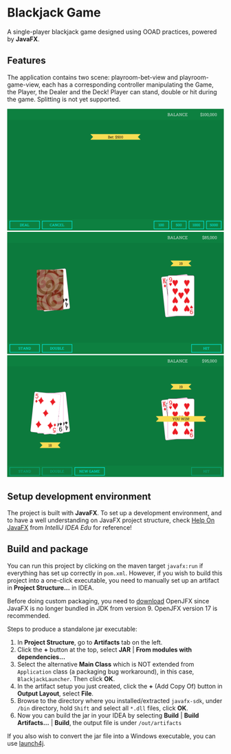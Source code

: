 # Blackjack Game

A single-player blackjack game designed using
OOAD practices, powered by **JavaFX**.

## Features

The application contains two scene: playroom-bet-view and playroom-game-view,
each has a corresponding controller manipulating the Game, the Player, the
Dealer and the Deck! Player can stand, double or hit during the game.
Splitting is not yet supported.

![img_0.png](assets/img_0.png)
![img_1.png](assets/img_1.png)
![img_2.png](assets/img_2.png)

## Setup development environment

The project is built with **JavaFX**. To set up a development environment,
and to have a well understanding on JavaFX project structure, check
[Help On JavaFX](https://jetbrains.com/help/idea/javafx.html)
from *IntelliJ IDEA Edu* for reference!

## Build and package

You can run this project by clicking on the maven target `javafx:run` if
everything has set up correctly in `pom.xml`. However, if you wish to
build this project into a one-click executable, you need to manually set
up an artifact in **Project Structure...** in IDEA.

Before doing custom packaging, you need to
[download](https://gluonhq.com/products/javafx/) OpenJFX since JavaFX is
no longer bundled in JDK from version 9. OpenJFX version 17 is recommended.

Steps to produce a standalone jar executable:

1. In **Project Structure**, go to **Artifacts** tab on the left.
2. Click the **+** button at the top, select **JAR** |
   **From modules with dependencies...**
3. Select the alternative **Main Class** which is NOT extended from
   `Application` class (a packaging bug workaround), in this case,
   `BlackjackLauncher`. Then click **OK**.
4. In the artifact setup you just created, click the **+** (Add Copy Of)
   button in **Output Layout**, select **File**.
5. Browse to the directory where you installed/extracted `javafx-sdk`,
   under `/bin` directory, hold `Shift` and select all `*.dll` files,
   click **OK**.
6. Now you can build the jar in your IDEA by selecting **Build** |
   **Build Artifacts...** | **Build**, the output file is under
   `/out/artifacts`

If you also wish to convert the jar file into a Windows executable,
you can use [launch4j](http://launch4j.sourceforge.net/).
